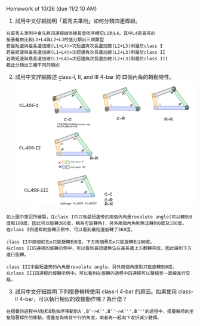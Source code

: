 Homework of 10/26 (due 11/2 10 AM)

1. 試用中文仔細說明「葛秀夫準則」如何分類四連桿組。
```
在葛秀夫準則中會先將四連桿組依據長度依序標記L1到L4，其中L4是最長的
接著藉由比較L1+L4與L2+L3的值分類出三個類型
若最短邊與最長邊加總(L1+L4)>次短邊與次長邊加總(L2+L3)則屬於class I
若最短邊與最長邊加總(L1+L4)>次短邊與次長邊加總(L2+L3)則屬於class II
若最短邊與最長邊加總(L1+L4)=次短邊與次長邊加總(L2+L3)則屬於class III
藉此分類出三種不同的類別
```
2. 試用中文詳細敘述 class-I, II, and III 4-bar 的 四個內角的轉動特性。![image.png](https://raw.githubusercontent.com/Ash0645/image_remote/main/202311012207638.png)

```
如上圖中筆記所繪製，在class I中只有最短邊旁的兩個內角是revolute angle(可以轉到0度和180度，因此可以旋轉360度，稱為可旋轉角)，另外兩個內角則無法轉到0度及180度。
在class I四連桿的旋轉示例中，可以看到最短邊旋轉了360度。

class II中兩個紅色x只能旋轉到0度，下方兩個黑色x只能旋轉到180度。
在class II四連桿的旋轉示例中，可以看到最短邊無法在最長邊上方翻轉完成，因此繞到下方進行旋轉。

class III中最短邊旁的內角是revolute angle，另外兩個角度則只能旋轉到0度。
在class III四連桿的旋轉示例中，可以看到在旋轉的過程中四連桿可以壓縮至一直線進行交錯。
```
3. 試用中文仔細說明 下列摺疊輪椅使用 class-I 4-bar 的原因。如果使用 class-II 4-bar，可以執行相似的收摺動作嗎？為什麼？
```
在摺疊的過程中A點和B點依序移動到A',B'->A'',B''->A''',B'''的過程中，摺疊輪椅的坐墊隨著桿件的移動，摺疊至與椅背平行的角度，兩者再一起向下收折減少體積。
```
